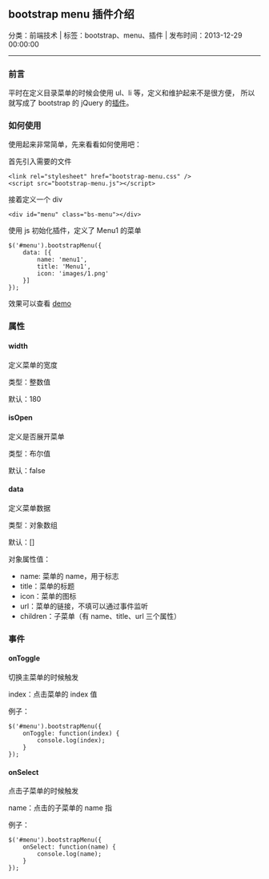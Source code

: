 ## bootstrap menu 插件介绍

分类：前端技术 | 标签：bootstrap、menu、插件 | 发布时间：2013-12-29 00:00:00

___

### 前言

平时在定义目录菜单的时候会使用 ul、li 等，定义和维护起来不是很方便，
所以就写成了 bootstrap 的 jQuery 的[插件](https://github.com/wenzhixin/bootstrap-menu)。

### 如何使用

使用起来非常简单，先来看看如何使用吧：

首先引入需要的文件
```
<link rel="stylesheet" href="bootstrap-menu.css" />
<script src="bootstrap-menu.js"></script>
```

接着定义一个 div
```
<div id="menu" class="bs-menu"></div>
```

使用 js 初始化插件，定义了 Menu1 的菜单
```
$('#menu').bootstrapMenu({
	data: [{
		name: 'menu1',
		title: 'Menu1',
		icon: 'images/1.png'
	}]
});
```

效果可以查看 [demo](http://wenzhixin.net.cn/p/bootstrap-menu/)

### 属性

#### width

定义菜单的宽度

类型：整数值

默认：180

#### isOpen

定义是否展开菜单

类型：布尔值

默认：false

#### data

定义菜单数据

类型：对象数组

默认：[]

对象属性值：

* name: 菜单的 name，用于标志
* title：菜单的标题
* icon：菜单的图标
* url：菜单的链接，不填可以通过事件监听
* children：子菜单（有 name、title、url 三个属性）

### 事件

#### onToggle

切换主菜单的时候触发

index：点击菜单的 index 值

例子：
```
$('#menu').bootstrapMenu({
	onToggle: function(index) {
		console.log(index);
	}
});
```

#### onSelect

点击子菜单的时候触发

name：点击的子菜单的 name 指

例子：
```
$('#menu').bootstrapMenu({
	onSelect: function(name) {
		console.log(name);
	}
});
```
